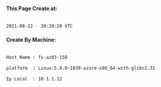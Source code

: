 
   
#### This Page Create at:

```bash

2021-08-22 - 20:28:20 UTC

```

#### Create By Machine:

```bash

Host Name : fv-az83-150

platform  : Linux-5.8.0-1039-azure-x86_64-with-glibc2.31

Ip Local  : 10.1.1.12

```


